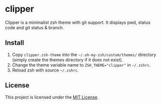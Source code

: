 # clipper

Clipper is a minimalist zsh theme with git support. It displays pwd, status code and git status & branch.

## Install

1. Copy `clipper.zsh-theme` into the `~/.oh-my-zsh/custom/themes/` directory (simply create the themes directory if it does not exist).
1. Change the theme variable name to `ZSH_THEME="clipper"` in `~/.zshrc`.
1. Reload zsh with source `~/.zshrc`.

## License

This project is licensed under the [MIT License](./LICENSE).
